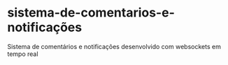 # sistema-de-comentarios-e-notificações
Sistema de comentários e notificações desenvolvido com websockets em tempo real
